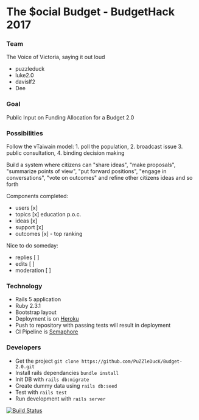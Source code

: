 # The $ocial Budget - BudgetHack 2017

### Team

The Voice of Victoria, saying it out loud

- puzzleduck
- luke2.0
- davislf2
- Dee

### Goal

Public Input on Funding Allocation for a Budget 2.0

### Possibilities

Follow the vTaiwain model: 1. poll the population, 2. broadcast issue 3. public consultation, 4. binding decision making

Build a system where citizens can "share ideas", "make proposals", "summarize points of view", "put forward positions", "engage in conversations", "vote on outcomes" and refine other citizens ideas and so forth

Components completed:
- users [x]
- topics [x] education p.o.c.
- ideas [x]
- support [x]
- outcomes [x] - top ranking

Nice to do someday:
- replies [ ]
- edits [ ]
- moderation [ ]

### Technology

- Rails 5 application
- Ruby 2.3.1
- Bootstrap layout
- Deployment is on [Heroku](https://budget-2point0.herokuapp.com/)
- Push to repository with passing tests will result in deployment
- CI Pipeline is [Semaphore](https://semaphoreci.com/puzzleduck/budget-2-0)

### Developers

- Get the project ```git clone https://github.com/PuZZleDucK/Budget-2.0.git```
- Install rails dependancies ```bundle install```
- Init DB with ```rails db:migrate```
- Create dummy data using ```rails db:seed```
- Test with ```rails test```
- Run development with ```rails server```

[![Build Status](https://semaphoreci.com/api/v1/puzzleduck/budget-2-0/branches/master/badge.svg)](https://semaphoreci.com/puzzleduck/budget-2-0)
